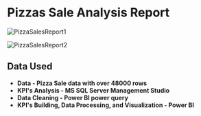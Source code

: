 # Pizzas Sale Analysis Report


![PizzaSalesReport1](https://github.com/zarnikhinkyi/Power-BI_SQL_Project-PizzaSalesAnalysisReport/assets/77061456/fcb0ec4d-2aca-4f62-a09c-f6e93f5109b5)

![PizzaSalesReport2](https://github.com/zarnikhinkyi/Power-BI_SQL_Project-PizzaSalesAnalysisReport/assets/77061456/8cd63971-9be0-4f98-8271-c9469218d19b)

## Data Used
- **Data - Pizza Sale data with over 48000 rows**
- **KPI's Analysis - MS SQL Server Management Studio**
- **Data Cleaning - Power BI power query**
- **KPI's Building, Data Processing, and Visualization - Power BI**

